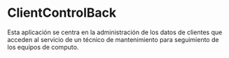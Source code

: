 # ClientControlBack
Esta aplicación se centra en la administración de los datos de clientes que acceden al servicio de un técnico de mantenimiento para seguimiento de los equipos de computo.
